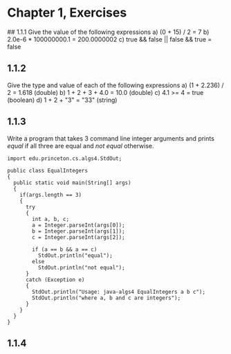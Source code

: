 # Chapter 1, Exercises

## 1.1.1
Give the value of the following expressions
a) (0 + 15) / 2 = 7
b) 2.0e-6 * 100000000.1 = 200.0000002
c) true && false || false && true = false

## 1.1.2
Give the type and value of each of the following expressions
a) (1 + 2.236) / 2 = 1.618 (double)
b) 1 + 2 + 3 + 4.0 = 10.0 (double)
c) 4.1 >= 4 = true (boolean)
d) 1 + 2 + "3" = "33" (string)

## 1.1.3
Write a program that takes 3 command line integer arguments and prints *equal* if
all three are equal and *not equal* otherwise.

    import edu.princeton.cs.algs4.StdOut;

    public class EqualIntegers
    {
      public static void main(String[] args)
      {
        if(args.length == 3)
        {
          try
          {
            int a, b, c;
            a = Integer.parseInt(args[0]);
            b = Integer.parseInt(args[1]);
            c = Integer.parseInt(args[2]);

            if (a == b && a == c)
              StdOut.println("equal");
            else
              StdOut.println("not equal");
          }
          catch (Exception e)
          {
            StdOut.println("Usage: java-algs4 EqualIntegers a b c");
            StdOut.println("where a, b and c are integers");
          }
        }
      }
    }

## 1.1.4
